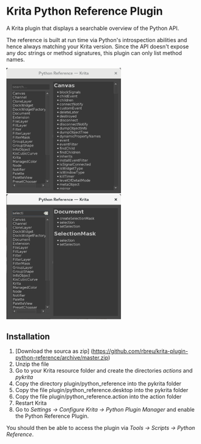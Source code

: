 # Krita Python Reference Plugin

A Krita plugin that displays a searchable overview of the Python API.

The reference is built at run time via Python's introspection abilities and hence always matching your Krita version. Since the API doesn't expose any doc strings or method signatures, this plugin can only list method names.

<img src="images/screenshot_full.png" alt="Screenshot" width="300"/> <img src="images/screenshot_search.png" alt="Screenshot" width="300"/>


## Installation

1. [Download the sourca as zip] (https://github.com/rbreu/krita-plugin-python-reference/archive/master.zip)
2. Unzip the file
3. Go to your Krita resource folder and create the directories _actions_ and _pykrita_
4. Copy the directory plugin/python_reference into the pykrita folder
5. Copy the file plugin/python_reference.desktop into the pykrita folder
6. Copy the file plugin/python_reference.action into the action folder
7. Restart Krita
8. Go to _Settings -> Configure Krita -> Python Plugin Manager_ and enable the Python Reference Plugin.

You should then be able to access the plugin via _Tools -> Scripts -> Python Reference_.
